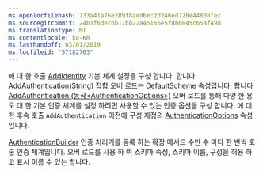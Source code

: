 ```yaml
---
ms.openlocfilehash: 733a41a76e289f8aed6ec2d246ed720e44808fec
ms.sourcegitcommit: 24b1f6decbb17bb22a45166e5fdb0845c65af498
ms.translationtype: MT
ms.contentlocale: ko-KR
ms.lasthandoff: 03/01/2019
ms.locfileid: "57182763"
---
```

에 대 한 호출 [AddIdentity](/dotnet/api/microsoft.extensions.dependencyinjection.identityservicecollectionextensions.addidentity) 기본 체계 설정을 구성 합니다. 합니다 [AddAuthentication(String)](/dotnet/api/microsoft.extensions.dependencyinjection.authenticationservicecollectionextensions.addauthentication#Microsoft_Extensions_DependencyInjection_AuthenticationServiceCollectionExtensions_AddAuthentication_Microsoft_Extensions_DependencyInjection_IServiceCollection_System_String_) 집합 오버 로드는 [DefaultScheme](/dotnet/api/microsoft.aspnetcore.authentication.authenticationoptions.defaultscheme) 속성입니다. 합니다 [AddAuthentication (동작&lt;AuthenticationOptions&gt;)](/dotnet/api/microsoft.extensions.dependencyinjection.authenticationservicecollectionextensions.addauthentication#Microsoft_Extensions_DependencyInjection_AuthenticationServiceCollectionExtensions_AddAuthentication_Microsoft_Extensions_DependencyInjection_IServiceCollection_System_Action_Microsoft_AspNetCore_Authentication_AuthenticationOptions__) 오버 로드를 통해 다양 한 용도 대 한 기본 인증 체계를 설정 하려면 사용할 수 있는 인증 옵션을 구성 합니다. 에 대 한 후속 호출 `AddAuthentication` 이전에 구성 재정의 [AuthenticationOptions](/dotnet/api/microsoft.aspnetcore.builder.authenticationoptions) 속성입니다.

[AuthenticationBuilder](/dotnet/api/microsoft.aspnetcore.authentication.authenticationbuilder) 인증 처리기를 등록 하는 확장 메서드 수만 수 마다 한 번씩 호출 인증 체계입니다. 오버 로드를 사용 하 여 스키마 속성, 스키마 이름, 구성을 허용 하 고 표시 이름 수 있는 합니다.
